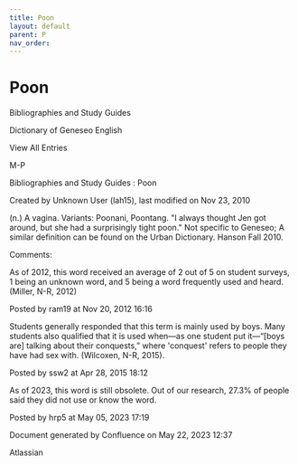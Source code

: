 ```yaml
---
title: Poon
layout: default
parent: P
nav_order:
---
```


# Poon

Bibliographies and Study Guides

Dictionary of Geneseo English

View All Entries

M-P

Bibliographies and Study Guides : Poon

Created by  Unknown User (lah15), last modified on Nov 23, 2010

(n.) A vagina. Variants: Poonani, Poontang. &quot;I always thought Jen got around, but she had a surprisingly tight poon.&quot; Not specific to Geneseo; A similar definition can be found on the Urban Dictionary. Hanson Fall 2010.

Comments:

As of 2012, this word received an average of 2 out of 5 on student surveys, 1 being an unknown word, and 5 being a word frequently used and heard.(Miller, N-R, 2012)

Posted by ram19 at Nov 20, 2012 16:16

Students generally responded that this term is mainly used by boys. Many students also qualified that it is used when—as one student put it—“[boys are] talking about their conquests,” where 'conquest' refers to people they have had sex with. (Wilcoxen, N-R, 2015).

Posted by ssw2 at Apr 28, 2015 18:12

As of 2023, this word is still obsolete. Out of our research, 27.3% of people said they did not use or know the word.

Posted by hrp5 at May 05, 2023 17:19

Document generated by Confluence on May 22, 2023 12:37

Atlassian
